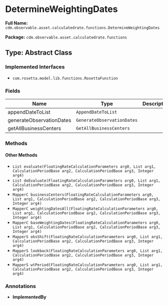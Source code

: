 # DetermineWeightingDates

**Full Name:** `cdm.observable.asset.calculatedrate.functions.DetermineWeightingDates`

**Package:** `cdm.observable.asset.calculatedrate.functions`

## Type: Abstract Class

### Implemented Interfaces

- `com.rosetta.model.lib.functions.RosettaFunction`

### Fields

| Name | Type | Description |
|------|------|-------------|
| appendDateToList | `AppendDateToList` |  |
| generateObservationDates | `GenerateObservationDates` |  |
| getAllBusinessCenters | `GetAllBusinessCenters` |  |

### Methods

#### Other Methods

- `List evaluate(FloatingRateCalculationParameters arg0, List arg1, CalculationPeriodBase arg2, CalculationPeriodBase arg3, Integer arg4)`
- `List doEvaluate(FloatingRateCalculationParameters arg0, List arg1, CalculationPeriodBase arg2, CalculationPeriodBase arg3, Integer arg4)`
- `MapperC businessCenters(FloatingRateCalculationParameters arg0, List arg1, CalculationPeriodBase arg2, CalculationPeriodBase arg3, Integer arg4)`
- `MapperC weightingDatesAll(FloatingRateCalculationParameters arg0, List arg1, CalculationPeriodBase arg2, CalculationPeriodBase arg3, Integer arg4)`
- `MapperC baseWeightingDates(FloatingRateCalculationParameters arg0, List arg1, CalculationPeriodBase arg2, CalculationPeriodBase arg3, Integer arg4)`
- `MapperS obsShift(FloatingRateCalculationParameters arg0, List arg1, CalculationPeriodBase arg2, CalculationPeriodBase arg3, Integer arg4)`
- `MapperS lookback(FloatingRateCalculationParameters arg0, List arg1, CalculationPeriodBase arg2, CalculationPeriodBase arg3, Integer arg4)`
- `MapperS wtPeriod(FloatingRateCalculationParameters arg0, List arg1, CalculationPeriodBase arg2, CalculationPeriodBase arg3, Integer arg4)`

### Annotations

- **ImplementedBy**


